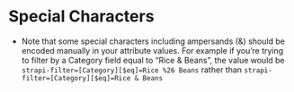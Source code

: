 # Special Characters

- Note that some special characters including ampersands (&) should be encoded manually in your attribute values. For example if you’re trying to filter by a Category field equal to “Rice & Beans”, the value would be `strapi-filter=[Category][$eq]=Rice %26 Beans` rather than `strapi-filter=[Category][$eq]=Rice & Beans`